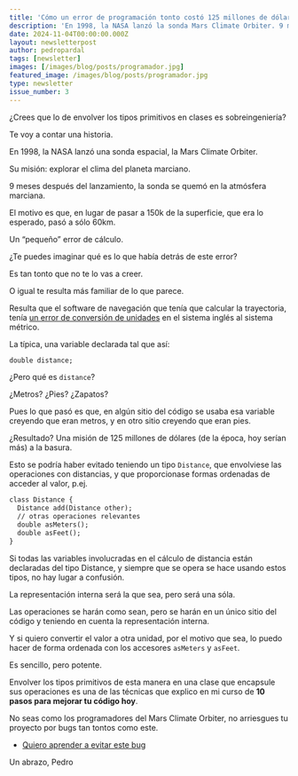 ```yaml
---
title: 'Cómo un error de programación tonto costó 125 millones de dólares'
description: 'En 1998, la NASA lanzó la sonda Mars Climate Orbiter. 9 meses después del lanzamiento, la sonda se quemó en la atmósfera marciana. ¿Qué había detrás de este error?'
date: 2024-11-04T00:00:00.000Z
layout: newsletterpost
author: pedropardal
tags: [newsletter]
images: [/images/blog/posts/programador.jpg]
featured_image: /images/blog/posts/programador.jpg
type: newsletter
issue_number: 3
---
```


¿Crees que lo de envolver los tipos primitivos en clases es sobreingeniería?

Te voy a contar una historia.

En 1998, la NASA lanzó una sonda espacial, la Mars Climate Orbiter.

Su misión: explorar el clima del planeta marciano.

9 meses después del lanzamiento, la sonda se quemó en la atmósfera marciana.

El motivo es que, en lugar de pasar a 150k de la superficie, que era lo esperado, pasó a sólo 60km.

Un “pequeño” error de cálculo.

¿Te puedes imaginar qué es lo que había detrás de este error?

Es tan tonto que no te lo vas a creer.

O igual te resulta más familiar de lo que parece.

Resulta que el software de navegación que tenía que calcular la trayectoria, tenía [un error de conversión de unidades](http://news.bbc.co.uk/2/hi/science/nature/514763.stm) en el sistema inglés al sistema métrico.

La típica, una variable declarada tal que así:

```markdown
double distance;
```

¿Pero qué es `distance`?

¿Metros? ¿Pies? ¿Zapatos?

Pues lo que pasó es que, en algún sitio del código se usaba esa variable creyendo que eran metros, y en otro sitio creyendo que eran pies.

¿Resultado? Una misión de 125 millones de dólares (de la época, hoy serían más) a la basura.

Esto se podría haber evitado teniendo un tipo `Distance`, que envolviese las operaciones con distancias, y que proporcionase formas ordenadas de acceder al valor, p.ej.

```markdown
class Distance {
  Distance add(Distance other);
  // otras operaciones relevantes
  double asMeters();
  double asFeet();
}
```

Si todas las variables involucradas en el cálculo de distancia están declaradas del tipo Distance, y siempre que se opera se hace usando estos tipos, no hay lugar a confusión.

La representación interna será la que sea, pero será una sóla.

Las operaciones se harán como sean, pero se harán en un único sitio del código y teniendo en cuenta la representación interna.

Y si quiero convertir el valor a otra unidad, por el motivo que sea, lo puedo hacer de forma ordenada con los accesores `asMeters` y `asFeet`.

Es sencillo, pero potente. 

Envolver los tipos primitivos de esta manera en una clase que encapsule sus operaciones es una de las técnicas que explico en mi curso de **10 pasos para mejorar tu código hoy**.

No seas como los programadores del Mars Climate Orbiter, no arriesgues tu proyecto por bugs tan tontos como este.

- [Quiero aprender a evitar este bug](https://academia.exeal.com/courses/object-calisthenics?utm_source=newsletter&utm_medium=web&utm_campaign=mars_climate_orbiter)

Un abrazo,
Pedro
